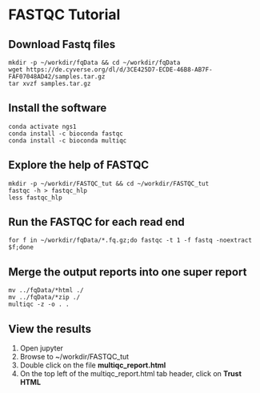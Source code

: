 # FASTQC Tutorial


## Download Fastq files
```
mkdir -p ~/workdir/fqData && cd ~/workdir/fqData
wget https://de.cyverse.org/dl/d/3CE425D7-ECDE-46B8-AB7F-FAF07048AD42/samples.tar.gz
tar xvzf samples.tar.gz
```

## Install the software
```
conda activate ngs1
conda install -c bioconda fastqc 
conda install -c bioconda multiqc 
```

## Explore the help of FASTQC
```
mkdir -p ~/workdir/FASTQC_tut && cd ~/workdir/FASTQC_tut
fastqc -h > fastqc_hlp
less fastqc_hlp
```

## Run the FASTQC for each read end
```
for f in ~/workdir/fqData/*.fq.gz;do fastqc -t 1 -f fastq -noextract $f;done
```

## Merge the output reports into one super report
```
mv ../fqData/*html ./
mv ../fqData/*zip ./
multiqc -z -o . .
```

## View the results

1. Open jupyter
2. Browse to ~/workdir/FASTQC_tut
3. Double click on the file **multiqc_report.html**
4. On the top left of the multiqc_report.html tab header, click on **Trust HTML**
